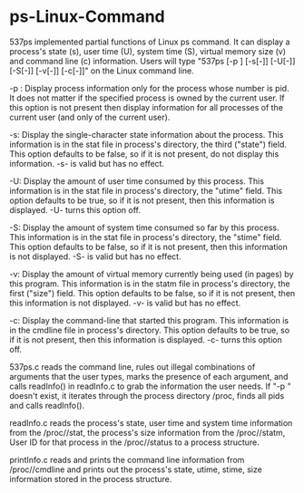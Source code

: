 # ps-Linux-Command
537ps implemented partial functions of Linux ps command. It can display a process's state (s), user time (U), system time (S), virtual memory size (v) and command line (c) information. Users will type "537ps [-p <pid>] [-s[-]] [-U[-]] [-S[-]] [-v[-]] [-c[-]]" on the Linux command line.

-p <pid>: Display process information only for the process whose number is pid. It does not matter if the specified process is owned by the current user. If this option is not present then display information for all processes of the current user (and only of the current user).

-s: Display the single-character state information about the process. This information is in the stat file in process's directory, the third ("state") field. This option defaults to be false, so if it is not present, do not display this information. -s- is valid but has no effect.

-U: Display the amount of user time consumed by this process. This information is in the stat file in process's directory, the "utime" field. This option defaults to be true, so if it is not present, then this information is displayed. -U- turns this option off.

-S: Display the amount of system time consumed so far by this process. This information is in the stat file in process's directory, the "stime" field. This option defaults to be false, so if it is not present, then this information is not displayed. -S- is valid but has no effect.

-v: Display the amount of virtual memory currently being used (in pages) by this program. This information is in the statm file in process's directory, the first ("size") field. This option defaults to be false, so if it is not present, then this information is not displayed. -v- is valid but has no effect.

-c: Display the command-line that started this program. This information is in the cmdline file in process's directory. This option defaults to be true, so if it is not present, then this information is displayed. -c- turns this option off.

537ps.c reads the command line, rules out illegal combinations of arguments that the user types, marks the presence of each argument, and calls readInfo() in readInfo.c to grab the information the user needs. If "-p <pid>" doesn't exist, it iterates through the process directory /proc, finds all pids and calls readInfo(). 

readInfo.c reads the process's state, user time and system time information from the /proc/<pid>/stat, the process's size information from the /proc/<pid>/statm, User ID for that process in the /proc/<pid>/status to a process structure.

printInfo.c reads and prints the command line information from /proc/<pid>/cmdline and prints out the process's state, utime, stime, size information stored in the process structure.
